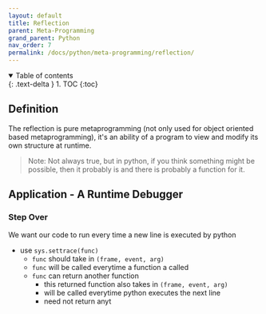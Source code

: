 ```yaml
---
layout: default
title: Reflection
parent: Meta-Programming
grand_parent: Python
nav_order: 7
permalink: /docs/python/meta-programming/reflection/
---
```


<details open markdown="block">
  <summary>
    Table of contents
  </summary>
  {: .text-delta }
1. TOC
{:toc}
</details>

## Definition

The reflection is pure metaprogramming (not only used for object oriented based metaprogramming), it's an ability of a program to view and modify its own structure at runtime.

> Note: Not always true, but in python, if you think something might be possible, then it probably is and there is probably a function for it.

## Application - A Runtime Debugger

### Step Over

We want our code to run every time a new line is executed by python

- use `sys.settrace(func)`
  - `func` should take in `(frame, event, arg)`
  - `func` will be called everytime a function a called
  - `func` can return another function
    - this returned function also takes in `(frame, event, arg)`
    - will be called everytime python executes the next line
    - need not return anyt